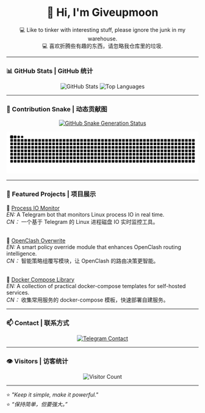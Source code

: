 <!-- Profile Header -->
<h1 align="center">👋 Hi, I'm Giveupmoon</h1>
<p align="center">
  💻 Like to tinker with interesting stuff, please ignore the junk in my warehouse.<br>
  💻 喜欢折腾些有趣的东西，请忽略我仓库里的垃圾.
</p>

---

### 📊 GitHub Stats | GitHub 统计
<p align="center">
  <img src="https://github-readme-stats.vercel.app/api?username=Giveupmoon&show_icons=true&theme=tokyonight&hide_border=true" alt="GitHub Stats" height="200px"/>
  <img src="https://github-readme-stats.vercel.app/api/top-langs/?username=Giveupmoon&layout=compact&theme=tokyonight&hide_border=true" alt="Top Languages" height="200px"/>
</p>

---

### 🐍 Contribution Snake | 动态贡献图

<p align="center">
  <a href="https://github.com/Giveupmoon/Giveupmoon/actions">
    <img src="https://github.com/Giveupmoon/Giveupmoon/actions/workflows/snake.yml/badge.svg" alt="GitHub Snake Generation Status"/>
  </a>
</p>

<p align="center">
  <img src="https://raw.githubusercontent.com/Giveupmoon/Giveupmoon/output/github-contribution-grid-snake-dark.svg" alt="GitHub Contribution Snake"/>
</p>

---

### 🚀 Featured Projects | 项目展示

<p align="left">
  🔹 <a href="https://github.com/Giveupmoon/process-io-monitor">Process IO Monitor</a><br>
  <em>EN:</em> A Telegram bot that monitors Linux process IO in real time.<br>
  <em>CN：</em> 一个基于 Telegram 的 Linux 进程磁盘 IO 实时监控工具。
  <br><br>

  🔹 <a href="https://github.com/Giveupmoon/openclash-overwrite">OpenClash Overwrite</a><br>
  <em>EN:</em> A smart policy override module that enhances OpenClash routing intelligence.<br>
  <em>CN：</em> 智能策略组覆写模块，让 OpenClash 的路由决策更智能。
  <br><br>

  🔹 <a href="https://github.com/Giveupmoon/docker-compose-library">Docker Compose Library</a><br>
  <em>EN:</em> A collection of practical docker-compose templates for self-hosted services.<br>
  <em>CN：</em> 收集常用服务的 docker-compose 模板，快速部署自建服务。
</p>

---

### 📫 Contact | 联系方式
<p align="center">
  <a href="https://t.me/Giveup_R">
    <img src="https://img.shields.io/badge/Telegram-%40Giveup__R-blue?style=for-the-badge&logo=telegram" alt="Telegram Contact">
  </a>
</p>

---

### 👁️ Visitors | 访客统计
<p align="center">
  <img src="https://komarev.com/ghpvc/?username=Giveupmoon&style=for-the-badge&color=blue" alt="Visitor Count"/>
</p>

---

⭐️ *"Keep it simple, make it powerful."*  
⭐️ *“保持简单，但要强大。”*
